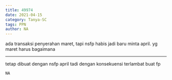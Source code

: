 ```yaml
---
title: 49974
date: 2021-04-15
category: Tanya-SC
tags: PPN
author: NA
---
```


ada transaksi penyerahan maret, tapi nsfp habis jadi baru minta april. yg maret harus bagaimana

---

tetap dibuat dengan nsfp april tadi dengan konsekuensi terlambat buat fp

`NA`
